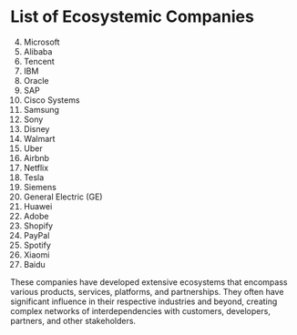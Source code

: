 # List of Ecosystemic Companies

4. Microsoft
6. Alibaba
7. Tencent
9. IBM
10. Oracle
11. SAP
12. Cisco Systems
13. Samsung
14. Sony
15. Disney
16. Walmart
17. Uber
18. Airbnb
19. Netflix
20. Tesla
22. Siemens
23. General Electric (GE)
24. Huawei
25. Adobe
26. Shopify
27. PayPal
28. Spotify
29. Xiaomi
30. Baidu

These companies have developed extensive ecosystems that encompass various products, services, platforms, and partnerships. They often have significant influence in their respective industries and beyond, creating complex networks of interdependencies with customers, developers, partners, and other stakeholders.